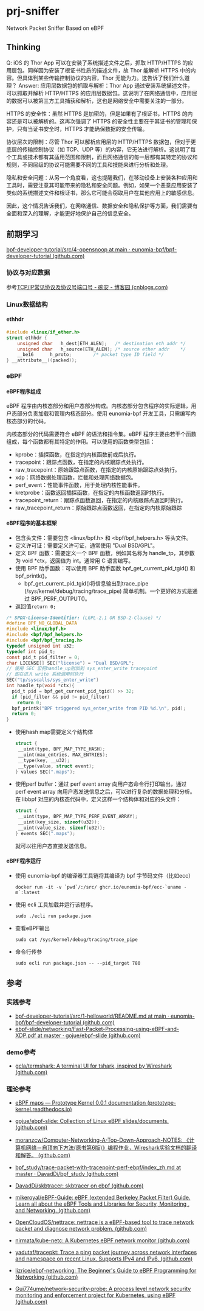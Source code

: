 # prj-sniffer
Network Packet Sniffer Based on eBPF
## Thinking 
Q: iOS 的 Thor App 可以在安装了系统描述文件之后，抓取 HTTP/HTTPS 的应用层包。同样因为安装了根证书性质的描述文件，故 Thor 能解析 HTTPS 中的内容。但具体到某些传输控制协议的内容，Thor 无能为力。这告诉了我们什么道理？
Answer:
应用层数据包的抓取与解析：Thor App 通过安装系统描述文件，可以抓取并解析 HTTP/HTTPS 的应用层数据包。这说明了在网络通信中，应用层的数据可以被第三方工具捕获和解析，这也是网络安全中需要关注的一部分。

HTTPS 的安全性：虽然 HTTPS 是加密的，但是如果有了根证书，HTTPS 的内容还是可以被解析的。这再次强调了 HTTPS 的安全性主要在于其证书的管理和保护，只有当证书安全时，HTTPS 才能确保数据的安全传输。

协议层次的限制：尽管 Thor 可以解析应用层的 HTTP/HTTPS 数据包，但对于更底层的传输控制协议（如 TCP、UDP 等）的内容，它无法进行解析。这说明了每个工具或技术都有其适用范围和限制，而且网络通信的每一层都有其特定的协议和规则，不同层级的协议可能需要不同的工具和技能来进行分析和处理。

隐私和安全问题：从另一个角度看，这也提醒我们，在移动设备上安装各种应用和工具时，需要注意其可能带来的隐私和安全问题。例如，如果一个恶意应用安装了类似的系统描述文件和根证书，那么它可能会窃取用户在其他应用上的敏感信息。

因此，这个情况告诉我们，在网络通信、数据安全和隐私保护等方面，我们需要有全面和深入的理解，才能更好地保护自己的信息安全。
## 前期学习

[bpf-developer-tutorial/src/4-opensnoop at main · eunomia-bpf/bpf-developer-tutorial (github.com)](https://github.com/eunomia-bpf/bpf-developer-tutorial/tree/main/src/4-opensnoop)

### 协议与对应数据

参考[TCP/IP常见协议及协议号端口号 - 碗安 - 博客园 (cnblogs.com)](https://www.cnblogs.com/cqwangye/p/12714676.html)

### Linux数据结构

#### ethhdr

```c
#include <linux/if_ether.h>
struct ethhdr {
	unsigned char	h_dest[ETH_ALEN];	/* destination eth addr	*/
	unsigned char	h_source[ETH_ALEN];	/* source ether addr	*/
	__be16		h_proto;		/* packet type ID field	*/
} __attribute__((packed));
```



### eBPF

#### eBPF程序组成

eBPF 程序由内核态部分和用户态部分构成。内核态部分包含程序的实际逻辑，用户态部分负责加载和管理内核态部分。使用 eunomia-bpf 开发工具，只需编写内核态部分的代码。

内核态部分的代码需要符合 eBPF 的语法和指令集。eBPF 程序主要由若干个函数组成，每个函数都有其特定的作用。可以使用的函数类型包括：

- kprobe：插探函数，在指定的内核函数前或后执行。
- tracepoint：跟踪点函数，在指定的内核跟踪点处执行。
- raw_tracepoint：原始跟踪点函数，在指定的内核原始跟踪点处执行。
- xdp：网络数据处理函数，拦截和处理网络数据包。
- perf_event：性能事件函数，用于处理内核性能事件。
- kretprobe：函数返回插探函数，在指定的内核函数返回时执行。
- tracepoint_return：跟踪点函数返回，在指定的内核跟踪点返回时执行。
- raw_tracepoint_return：原始跟踪点函数返回，在指定的内核原始跟踪

#### eBPF程序的基本框架

- 包含头文件：需要包含 <linux/bpf.h> 和 <bpf/bpf_helpers.h> 等头文件。
- 定义许可证：需要定义许可证，通常使用 "Dual BSD/GPL"。
- 定义 BPF 函数：需要定义一个 BPF 函数，例如其名称为 handle_tp，其参数为 void *ctx，返回值为 int。通常用 C 语言编写。
- 使用 BPF 助手函数：可以使用 BPF 助手函数 bpf_get_current_pid_tgid() 和 bpf_printk()。
  - bpf_get_current_pid_tgid()将信息输出到trace_pipe (/sys/kernel/debug/tracing/trace_pipe) 简单机制。一个更好的方式是通过 BPF_PERF_OUTPUT()。
- 返回值`return 0;`

```c
/* SPDX-License-Identifier: (LGPL-2.1 OR BSD-2-Clause) */
#define BPF_NO_GLOBAL_DATA
#include <linux/bpf.h>
#include <bpf/bpf_helpers.h>
#include <bpf/bpf_tracing.h>
typedef unsigned int u32;
typedef int pid_t;
const pid_t pid_filter = 0;
char LICENSE[] SEC("license") = "Dual BSD/GPL";
// 使用 SEC 宏把handle_up附加到 sys_enter_write tracepoint
// 即在进入 write 系统调用时执行
SEC("tp/syscalls/sys_enter_write")
int handle_tp(void *ctx){
  pid_t pid = bpf_get_current_pid_tgid() >> 32;
  if (pid_filter && pid != pid_filter)
    return 0;
  bpf_printk("BPF triggered sys_enter_write from PID %d.\n", pid);
  return 0;
}
```

+ 使用hash map需要定义个结构体

  ```c
  struct {
   __uint(type, BPF_MAP_TYPE_HASH);
   __uint(max_entries, MAX_ENTRIES);
   __type(key, __u32);
   __type(value, struct event);
  } values SEC(".maps");
  ```

+ 使用perf buffer：通过 perf event array 向用户态命令行打印输出，通过 perf event array 向用户态发送信息之后，可以进行复杂的数据处理和分析。在 libbpf 对应的内核态代码中，定义这样一个结构体和对应的头文件：

  ```c
  struct {
   __uint(type, BPF_MAP_TYPE_PERF_EVENT_ARRAY);
   __uint(key_size, sizeof(u32));
   __uint(value_size, sizeof(u32));
  } events SEC(".maps");
  ```

  就可以往用户态直接发送信息。

#### eBPF程序运行

+ 使用 eunomia-bpf 的编译器工具链将其编译为 bpf 字节码文件（比如ecc）

  ```shell
  docker run -it -v `pwd`/:/src/ ghcr.io/eunomia-bpf/ecc-`uname -m`:latest
  ```

+ 使用 ecli 工具加载并运行该程序。

  ```shell
  sudo ./ecli run package.json
  ```

+ 查看eBPF输出

  ```shell
  sudo cat /sys/kernel/debug/tracing/trace_pipe
  ```

+ 命令行传参

  ```shell
  sudo ecli run package.json -- --pid_target 780
  ```

  

## 参考

### 实践参考

+ [bpf-developer-tutorial/src/1-helloworld/README.md at main · eunomia-bpf/bpf-developer-tutorial (github.com)](https://github.com/eunomia-bpf/bpf-developer-tutorial/blob/main/src/1-helloworld/README.md)
+ [ebpf-slide/networking/Fast-Packet-Processing-using-eBPF-and-XDP.pdf at master · gojue/ebpf-slide (github.com)](https://github.com/gojue/ebpf-slide/blob/master/networking/Fast-Packet-Processing-using-eBPF-and-XDP.pdf)

### demo参考

+ [gcla/termshark: A terminal UI for tshark, inspired by Wireshark (github.com)](https://github.com/gcla/termshark)

### 理论参考

+ [eBPF maps — Prototype Kernel 0.0.1 documentation (prototype-kernel.readthedocs.io)](https://prototype-kernel.readthedocs.io/en/latest/bpf/ebpf_maps.html)

+ [gojue/ebpf-slide: Collection of Linux eBPF slides/documents. (github.com)](https://github.com/gojue/ebpf-slide)

+ [moranzcw/Computer-Networking-A-Top-Down-Approach-NOTES: 《计算机网络－自顶向下方法(原书第6版)》编程作业，Wireshark实验文档的翻译和解答。 (github.com)](https://github.com/moranzcw/Computer-Networking-A-Top-Down-Approach-NOTES)

+ [bpf_study/trace-packet-with-tracepoint-perf-ebpf/index_zh.md at master · DavadDi/bpf_study (github.com)](https://github.com/DavadDi/bpf_study/blob/master/trace-packet-with-tracepoint-perf-ebpf/index_zh.md)

+ [DavadDi/skbtracer: skbtracer on ebpf (github.com)](https://github.com/DavadDi/skbtracer)
+ [mikeroyal/eBPF-Guide: eBPF (extended Berkeley Packet Filter) Guide. Learn all about the eBPF Tools and Libraries for Security, Monitoring , and Networking. (github.com)](https://github.com/mikeroyal/eBPF-Guide#books--tutorials)
+ [OpenCloudOS/nettrace: nettrace is a eBPF-based tool to trace network packet and diagnose network problem. (github.com)](https://github.com/OpenCloudOS/nettrace)
+ [nirmata/kube-netc: A Kubernetes eBPF network monitor (github.com)](https://github.com/nirmata/kube-netc)
+ [yadutaf/tracepkt: Trace a ping packet journey across network interfaces and namespace on recent Linux. Supports IPv4 and IPv6. (github.com)](https://github.com/yadutaf/tracepkt)
+ [lizrice/ebpf-networking: The Beginner's Guide to eBPF Programming for Networking (github.com)](https://github.com/lizrice/ebpf-networking)
+ [Gui774ume/network-security-probe: A process level network security monitoring and enforcement project for Kubernetes, using eBPF (github.com)](https://github.com/Gui774ume/network-security-probe)
